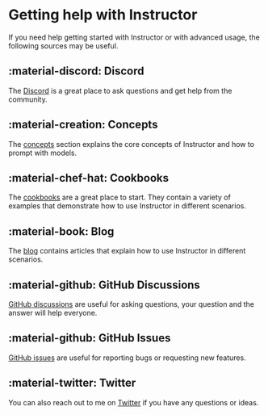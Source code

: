 # Getting help with Instructor

If you need help getting started with Instructor or with advanced usage, the following sources may be useful.

## :material-discord: Discord

The [Discord](https://discord.gg/UD9GPjbs8c) is a great place to ask questions and get help from the community.

## :material-creation: Concepts

The [concepts](concepts/prompting.md) section explains the core concepts of Instructor and how to prompt with models.

## :material-chef-hat: Cookbooks

The [cookbooks](examples/index.md) are a great place to start. They contain a variety of examples that demonstrate how to use Instructor in different scenarios.

## :material-book: Blog

The [blog](blog/index.md) contains articles that explain how to use Instructor in different scenarios.

## :material-github: GitHub Discussions

[GitHub discussions](https://github.com/jxnl/instructor/discussions) are useful for asking questions, your question and the answer will help everyone.

## :material-github: GitHub Issues

[GitHub issues](https://github.com/jxnl/instructor/issues) are useful for reporting bugs or requesting new features.

## :material-twitter: Twitter

You can also reach out to me on [Twitter](https://twitter.com/jxnlco) if you have any questions or ideas.
